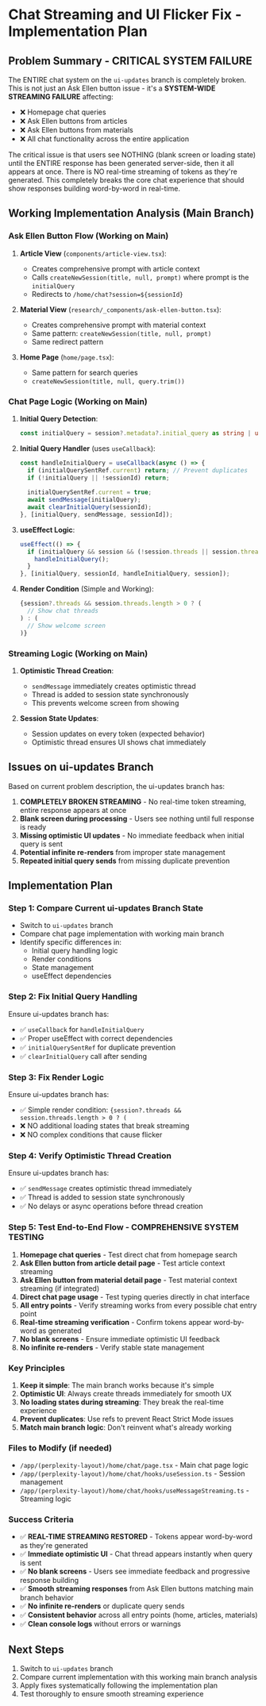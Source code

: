 # Chat Streaming and UI Flicker Fix - Implementation Plan

## Problem Summary - CRITICAL SYSTEM FAILURE
The ENTIRE chat system on the `ui-updates` branch is completely broken. This is not just an Ask Ellen button issue - it's a **SYSTEM-WIDE STREAMING FAILURE** affecting:
- ❌ Homepage chat queries
- ❌ Ask Ellen buttons from articles
- ❌ Ask Ellen buttons from materials
- ❌ All chat functionality across the entire application

The critical issue is that users see NOTHING (blank screen or loading state) until the ENTIRE response has been generated server-side, then it all appears at once. There is NO real-time streaming of tokens as they're generated. This completely breaks the core chat experience that should show responses building word-by-word in real-time.

## Working Implementation Analysis (Main Branch)

### Ask Ellen Button Flow (Working on Main)
1. **Article View** (`components/article-view.tsx`):
   - Creates comprehensive prompt with article context
   - Calls `createNewSession(title, null, prompt)` where prompt is the `initialQuery`
   - Redirects to `/home/chat?session=${sessionId}`

2. **Material View** (`research/_components/ask-ellen-button.tsx`):
   - Creates comprehensive prompt with material context
   - Same pattern: `createNewSession(title, null, prompt)`
   - Same redirect pattern

3. **Home Page** (`home/page.tsx`):
   - Same pattern for search queries
   - `createNewSession(title, null, query.trim())`

### Chat Page Logic (Working on Main)
1. **Initial Query Detection**:
   ```typescript
   const initialQuery = session?.metadata?.initial_query as string | undefined;
   ```

2. **Initial Query Handler** (uses `useCallback`):
   ```typescript
   const handleInitialQuery = useCallback(async () => {
     if (initialQuerySentRef.current) return; // Prevent duplicates
     if (!initialQuery || !sessionId) return;
     
     initialQuerySentRef.current = true;
     await sendMessage(initialQuery);
     await clearInitialQuery(sessionId);
   }, [initialQuery, sendMessage, sessionId]);
   ```

3. **useEffect Logic**:
   ```typescript
   useEffect(() => {
     if (initialQuery && session && (!session.threads || session.threads.length === 0)) {
       handleInitialQuery();
     }
   }, [initialQuery, sessionId, handleInitialQuery, session]);
   ```

4. **Render Condition** (Simple and Working):
   ```typescript
   {session?.threads && session.threads.length > 0 ? (
     // Show chat threads
   ) : (
     // Show welcome screen
   )}
   ```

### Streaming Logic (Working on Main)
1. **Optimistic Thread Creation**:
   - `sendMessage` immediately creates optimistic thread
   - Thread is added to session state synchronously
   - This prevents welcome screen from showing

2. **Session State Updates**:
   - Session updates on every token (expected behavior)
   - Optimistic thread ensures UI shows chat immediately

## Issues on ui-updates Branch
Based on current problem description, the ui-updates branch has:
1. **COMPLETELY BROKEN STREAMING** - No real-time token streaming, entire response appears at once
2. **Blank screen during processing** - Users see nothing until full response is ready
3. **Missing optimistic UI updates** - No immediate feedback when initial query is sent
4. **Potential infinite re-renders** from improper state management
5. **Repeated initial query sends** from missing duplicate prevention

## Implementation Plan

### Step 1: Compare Current ui-updates Branch State
- Switch to `ui-updates` branch
- Compare chat page implementation with working main branch
- Identify specific differences in:
  - Initial query handling logic
  - Render conditions
  - State management
  - useEffect dependencies

### Step 2: Fix Initial Query Handling
Ensure ui-updates branch has:
- ✅ `useCallback` for `handleInitialQuery`
- ✅ Proper useEffect with correct dependencies
- ✅ `initialQuerySentRef` for duplicate prevention
- ✅ `clearInitialQuery` call after sending

### Step 3: Fix Render Logic
Ensure ui-updates branch has:
- ✅ Simple render condition: `{session?.threads && session.threads.length > 0 ? (`
- ❌ NO additional loading states that break streaming
- ❌ NO complex conditions that cause flicker

### Step 4: Verify Optimistic Thread Creation
Ensure ui-updates branch has:
- ✅ `sendMessage` creates optimistic thread immediately
- ✅ Thread is added to session state synchronously
- ✅ No delays or async operations before thread creation

### Step 5: Test End-to-End Flow - COMPREHENSIVE SYSTEM TESTING
1. **Homepage chat queries** - Test direct chat from homepage search
2. **Ask Ellen button from article detail page** - Test article context streaming
3. **Ask Ellen button from material detail page** - Test material context streaming (if integrated)
4. **Direct chat page usage** - Test typing queries directly in chat interface
5. **All entry points** - Verify streaming works from every possible chat entry point
6. **Real-time streaming verification** - Confirm tokens appear word-by-word as generated
7. **No blank screens** - Ensure immediate optimistic UI feedback
8. **No infinite re-renders** - Verify stable state management

### Key Principles
1. **Keep it simple**: The main branch works because it's simple
2. **Optimistic UI**: Always create threads immediately for smooth UX
3. **No loading states during streaming**: They break the real-time experience
4. **Prevent duplicates**: Use refs to prevent React Strict Mode issues
5. **Match main branch logic**: Don't reinvent what's already working

### Files to Modify (if needed)
- `/app/(perplexity-layout)/home/chat/page.tsx` - Main chat page logic
- `/app/(perplexity-layout)/home/chat/hooks/useSession.ts` - Session management
- `/app/(perplexity-layout)/home/chat/hooks/useMessageStreaming.ts` - Streaming logic

### Success Criteria
- ✅ **REAL-TIME STREAMING RESTORED** - Tokens appear word-by-word as they're generated
- ✅ **Immediate optimistic UI** - Chat thread appears instantly when query is sent
- ✅ **No blank screens** - Users see immediate feedback and progressive response building
- ✅ **Smooth streaming responses** from Ask Ellen buttons matching main branch behavior
- ✅ **No infinite re-renders** or duplicate query sends
- ✅ **Consistent behavior** across all entry points (home, articles, materials)
- ✅ **Clean console logs** without errors or warnings

## Next Steps
1. Switch to `ui-updates` branch
2. Compare current implementation with this working main branch analysis
3. Apply fixes systematically following the implementation plan
4. Test thoroughly to ensure smooth streaming experience
